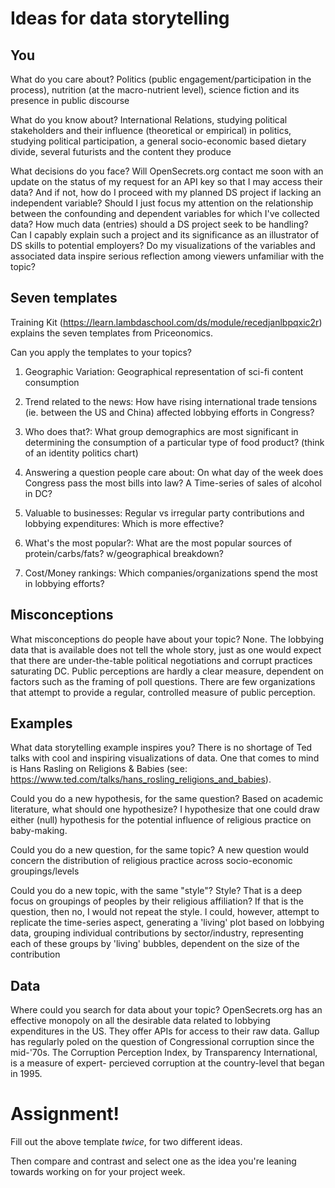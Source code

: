 # Ideas for data storytelling

## You

What do you care about? 
Politics (public engagement/participation in the process), nutrition (at the macro-nutrient level), science fiction and its presence in public discourse

What do you know about? 
International Relations, studying political stakeholders and their influence (theoretical or empirical) in politics, studying political participation, a general socio-economic based dietary divide, several futurists and the content they produce 

What decisions do you face? 
Will OpenSecrets.org contact me soon with an update on the status of my request for an API key so that I may access their data? And if not, how do I proceed with my planned DS project if lacking an independent variable? Should I just focus my attention on the relationship between the confounding and dependent variables for which I've collected data? How much data (entries) should a DS project seek to be handling? Can I capably explain such a project and its significance as an illustrator of DS skills to potential employers? Do my visualizations of the variables and associated data inspire serious reflection among viewers unfamiliar with the topic?


## Seven templates

Training Kit (https://learn.lambdaschool.com/ds/module/recedjanlbpqxic2r) explains the seven templates from Priceonomics.

Can you apply the templates to your topics? 

1. Geographic Variation: 
Geographical representation of sci-fi content consumption


2. Trend related to the news: 
How have rising international trade tensions (ie. between the US and China) affected lobbying efforts in Congress?


3. Who does that?: 
What group demographics are most significant in determining the consumption of a particular type of food product? (think of an identity politics chart)


4. Answering a question people care about: 
On what day of the week does Congress pass the most bills into law? A Time-series of sales of alcohol in DC?


5. Valuable to businesses:
Regular vs irregular party contributions and lobbying expenditures: Which is more effective? 


6. What's the most popular?:
What are the most popular sources of protein/carbs/fats? w/geographical breakdown?


7. Cost/Money rankings:
Which companies/organizations spend the most in lobbying efforts?


## Misconceptions

What misconceptions do people have about your topic?
None. The lobbying data that is available does not tell the whole story, just as one would expect that there are under-the-table political negotiations and corrupt practices saturating DC. Public perceptions are hardly a clear measure, dependent on factors such as the framing of poll questions. There are few organizations that attempt to provide a regular, controlled measure of public perception. 


## Examples

What data storytelling example inspires you?
There is no shortage of Ted talks with cool and inspiring visualizations of data. One that comes to mind is Hans Rasling on Religions & Babies (see: https://www.ted.com/talks/hans_rosling_religions_and_babies).

Could you do a new hypothesis, for the same question? 
Based on academic literature, what should one hypothesize? I hypothesize that one could draw either (null) hypothesis for the potential influence of religious practice on baby-making. 

Could you do a new question, for the same topic?
A new question would concern the distribution of religious practice across socio-economic groupings/levels

Could you do a new topic, with the same "style"?
Style? That is a deep focus on groupings of peoples by their religious affiliation? If that is the question, then no, I would not repeat the style. I could, however, attempt to replicate the time-series aspect, generating a 'living' plot based on lobbying data, grouping individual contributions by sector/industry, representing each of these groups by 'living' bubbles, dependent on the size of the contribution

## Data

Where could you search for data about your topic? 
OpenSecrets.org has an effective monopoly on all the desirable data related to lobbying expenditures in the US. They offer APIs for access to their raw data. Gallup has regularly poled on the question of Congressional corruption since the mid-'70s. The Corruption Perception Index, by Transparency International, is a measure of expert- percieved corruption at the country-level that began in 1995. 

# Assignment!

Fill out the above template *twice*, for two different ideas.

Then compare and contrast and select one as the idea you're leaning towards
working on for your project week.
